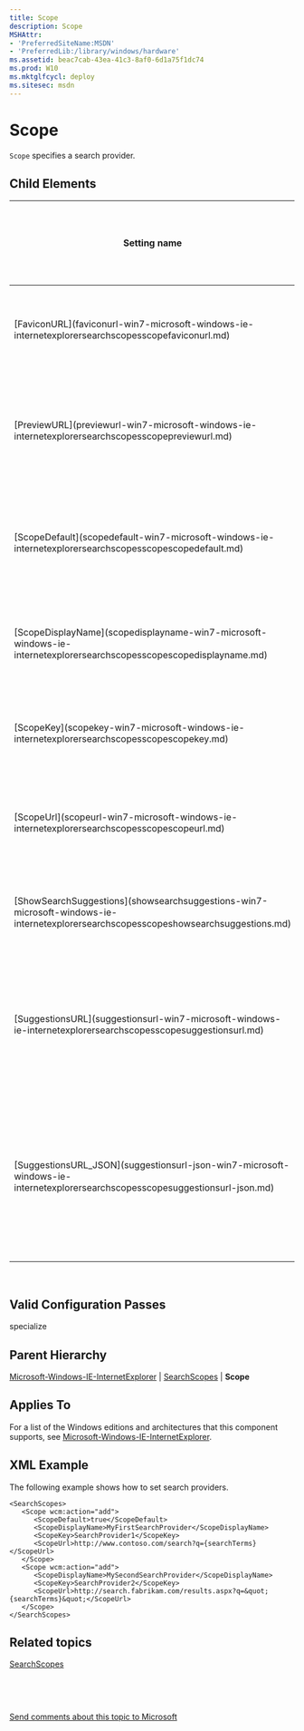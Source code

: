 ```yaml
---
title: Scope
description: Scope
MSHAttr:
- 'PreferredSiteName:MSDN'
- 'PreferredLib:/library/windows/hardware'
ms.assetid: beac7cab-43ea-41c3-8af0-6d1a75f1dc74
ms.prod: W10
ms.mktglfcycl: deploy
ms.sitesec: msdn
---
```


# Scope


`Scope` specifies a search provider.

## Child Elements


<table>
<colgroup>
<col width="33%" />
<col width="33%" />
<col width="33%" />
</colgroup>
<thead>
<tr class="header">
<th>Setting name</th>
<th>Description</th>
<th>Applies to which versions of Windows® Internet Explorer®</th>
</tr>
</thead>
<tbody>
<tr class="odd">
<td><p>[FaviconURL](faviconurl-win7-microsoft-windows-ie-internetexplorersearchscopesscopefaviconurl.md)</p></td>
<td><p>Specifies the path to an icon for a specific Search Scope item.</p></td>
<td><p>Internet Explorer 8 through Internet Explorer 11</p></td>
</tr>
<tr class="even">
<td><p>[PreviewURL](previewurl-win7-microsoft-windows-ie-internetexplorersearchscopesscopepreviewurl.md)</p></td>
<td><p>Specifies the URL where previews are shown in the <strong>Accelerator</strong> window.</p></td>
<td><p>Internet Explorer 8 through Internet Explorer 11</p></td>
</tr>
<tr class="odd">
<td><p>[ScopeDefault](scopedefault-win7-microsoft-windows-ie-internetexplorersearchscopesscopescopedefault.md)</p></td>
<td><p>Specifies whether the Search Scope item is the default search provider.</p></td>
<td><p>Internet Explorer 7 through Internet Explorer 11</p></td>
</tr>
<tr class="even">
<td><p>[ScopeDisplayName](scopedisplayname-win7-microsoft-windows-ie-internetexplorersearchscopesscopescopedisplayname.md)</p></td>
<td><p>Specifies the display name for the search provider.</p></td>
<td><p>Internet Explorer 7 through Internet Explorer 11</p></td>
</tr>
<tr class="odd">
<td><p>[ScopeKey](scopekey-win7-microsoft-windows-ie-internetexplorersearchscopesscopescopekey.md)</p></td>
<td><p>Specifies the unique string for the search provider.</p></td>
<td><p>Internet Explorer 7 through Internet Explorer 11</p></td>
</tr>
<tr class="even">
<td><p>[ScopeUrl](scopeurl-win7-microsoft-windows-ie-internetexplorersearchscopesscopescopeurl.md)</p></td>
<td><p>Specifies the URL for the search provider.</p></td>
<td><p>Internet Explorer 7 through Internet Explorer 11</p></td>
</tr>
<tr class="odd">
<td><p>[ShowSearchSuggestions](showsearchsuggestions-win7-microsoft-windows-ie-internetexplorersearchscopesscopeshowsearchsuggestions.md)</p></td>
<td><p>Specifies whether Search Suggestions are shown.</p></td>
<td><p>Internet Explorer 8 through Internet Explorer 11</p></td>
</tr>
<tr class="even">
<td><p>[SuggestionsURL](suggestionsurl-win7-microsoft-windows-ie-internetexplorersearchscopesscopesuggestionsurl.md)</p></td>
<td><p>Specifies suggestions that appear to the user during a search, by using a search that is based on XML.</p></td>
<td><p>Internet Explorer 8 through Internet Explorer 11</p></td>
</tr>
<tr class="odd">
<td><p>[SuggestionsURL_JSON](suggestionsurl-json-win7-microsoft-windows-ie-internetexplorersearchscopesscopesuggestionsurl-json.md)</p></td>
<td><p>Specifies suggestions that appear to the user during a search, by using a search that is based on JavaScript Object Notation (JSON).</p></td>
<td><p>Internet Explorer 8 through Internet Explorer 11</p></td>
</tr>
</tbody>
</table>

 

## Valid Configuration Passes


specialize

## Parent Hierarchy


[Microsoft-Windows-IE-InternetExplorer](microsoft-windows-ie-internetexplorer-win7-microsoft-windows-ie-internetexplorer.md) | [SearchScopes](searchscopes-win7-microsoft-windows-ie-internetexplorersearchscopes.md) | **Scope**

## Applies To


For a list of the Windows editions and architectures that this component supports, see [Microsoft-Windows-IE-InternetExplorer](microsoft-windows-ie-internetexplorer-win7-microsoft-windows-ie-internetexplorer.md).

## XML Example


The following example shows how to set search providers.

``` syntax
<SearchScopes>
   <Scope wcm:action="add">
      <ScopeDefault>true</ScopeDefault>
      <ScopeDisplayName>MyFirstSearchProvider</ScopeDisplayName>
      <ScopeKey>SearchProvider1</ScopeKey>
      <ScopeUrl>http://www.contoso.com/search?q={searchTerms}</ScopeUrl>
   </Scope>
   <Scope wcm:action="add">
      <ScopeDisplayName>MySecondSearchProvider</ScopeDisplayName>
      <ScopeKey>SearchProvider2</ScopeKey>
      <ScopeUrl>http://search.fabrikam.com/results.aspx?q=&quot;{searchTerms}&quot;</ScopeUrl>
   </Scope>
</SearchScopes>
```

## Related topics


[SearchScopes](searchscopes-win7-microsoft-windows-ie-internetexplorersearchscopes.md)

 

 

[Send comments about this topic to Microsoft](mailto:wsddocfb@microsoft.com?subject=Documentation%20feedback%20%5Bp_unattend\p_unattend%5D:%20Scope%20%20RELEASE:%20%2810/3/2016%29&body=%0A%0APRIVACY%20STATEMENT%0A%0AWe%20use%20your%20feedback%20to%20improve%20the%20documentation.%20We%20don't%20use%20your%20email%20address%20for%20any%20other%20purpose,%20and%20we'll%20remove%20your%20email%20address%20from%20our%20system%20after%20the%20issue%20that%20you're%20reporting%20is%20fixed.%20While%20we're%20working%20to%20fix%20this%20issue,%20we%20might%20send%20you%20an%20email%20message%20to%20ask%20for%20more%20info.%20Later,%20we%20might%20also%20send%20you%20an%20email%20message%20to%20let%20you%20know%20that%20we've%20addressed%20your%20feedback.%0A%0AFor%20more%20info%20about%20Microsoft's%20privacy%20policy,%20see%20http://privacy.microsoft.com/default.aspx. "Send comments about this topic to Microsoft")





